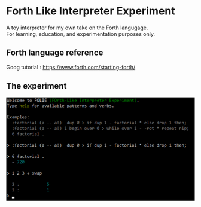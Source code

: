 # Forth Like Interpreter Experiment

A toy interpreter for my own take on the Forth langugage.  
For learning, education, and experimentation purposes only.

## Forth language reference

Goog tutorial : https://www.forth.com/starting-forth/

## The experiment

![Screenshot](doc/screenshot.png)